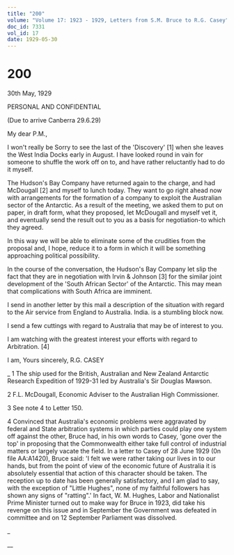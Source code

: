```yaml
---
title: "200"
volume: "Volume 17: 1923 - 1929, Letters from S.M. Bruce to R.G. Casey"
doc_id: 7331
vol_id: 17
date: 1929-05-30
---
```


# 200

30th May, 1929

PERSONAL AND CONFIDENTIAL

(Due to arrive Canberra 29.6.29)

My dear P.M.,

I won't really be Sorry to see the last of the 'Discovery' [1] when she leaves the West India Docks early in August. I have looked round in vain for someone to shuffle the work off on to, and have rather reluctantly had to do it myself.

The Hudson's Bay Company have returned again to the charge, and had McDougall [2] and myself to lunch today. They want to go right ahead now with arrangements for the formation of a company to exploit the Australian sector of the Antarctic. As a result of the meeting, we asked them to put on paper, in draft form, what they proposed, let McDougall and myself vet it, and eventually send the result out to you as a basis for negotiation-to which they agreed.

In this way we will be able to eliminate some of the crudities from the proposal and, I hope, reduce it to a form in which it will be something approaching political possibility.

In the course of the conversation, the Hudson's Bay Company let slip the fact that they are in negotiation with Irvin &amp; Johnson [3] for the similar joint development of the 'South African Sector' of the Antarctic. This may mean that complications with South Africa are imminent.

I send in another letter by this mail a description of the situation with regard to the Air service from England to Australia. India. is a stumbling block now.

I send a few cuttings with regard to Australia that may be of interest to you.

I am watching with the greatest interest your efforts with regard to Arbitration. [4]

I am, Yours sincerely, R.G. CASEY 

_ 1 The ship used for the British, Australian and New Zealand Antarctic Research Expedition of 1929-31 led by Australia's Sir Douglas Mawson.

2 F.L. McDougall, Economic Adviser to the Australian High Commissioner.

3 See note 4 to Letter 150.

4 Convinced that Australia's economic problems were aggravated by federal and State arbitration systems in which parties could play one system off against the other, Bruce had, in his own words to Casey, 'gone over the top' in proposing that the Commonwealth either take full control of industrial matters or largely vacate the field. In a letter to Casey of 28 June 1929 (0n file AA:A1420), Bruce said: 'I felt we were rather taking our lives in to our hands, but from the point of view of the economic future of Australia it is absolutely essential that action of this character should be taken. The reception up to date has been generally satisfactory, and I am glad to say, with the exception of "Little Hughes", none of my faithful followers has shown any signs of "ratting".' In fact, W. M. Hughes, Labor and Nationalist Prime Minister turned out to make way for Bruce in 1923, did take his revenge on this issue and in September the Government was defeated in committee and on 12 September Parliament was dissolved.

_

__
